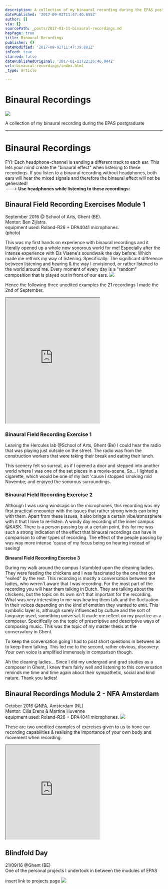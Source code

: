 ```yaml
---
description: A collection of my binaural recording during the EPAS postgraduate
datePublished: '2017-09-02T11:47:40.655Z'
author: []
via: {}
sourcePath: _posts/2017-01-11-binaural-recordings.md
hasPage: true
title: Binaural Recordings
publisher: {}
dateModified: '2017-09-02T11:47:39.881Z'
inFeed: true
starred: false
datePublishedOriginal: '2017-01-11T22:26:46.044Z'
url: binaural-recordings/index.html
_type: Article

---
```

# Binaural Recordings
![](https://imgflo.herokuapp.com/graph/2b2431f8e7ba7b0/607afac42eabdff81692ed1321c9d0d8/croprotate.jpg?cropheight=3264&cropwidth=2448&degrees=-90&input=https%3A%2F%2Fthe-grid-user-content.s3-us-west-2.amazonaws.com%2F0043d79e-014c-4400-9201-293fc13f74e2.jpg&x=0&y=0)

A collection of my binaural recording during the EPAS postgraduate

---

# Binaural Recordings

FYI: Each headphone-channel is sending a different track to each ear. This lets your mind create the "binaural effect" when listening to these recordings. If you listen to a binaural recording without headphones, both ears will hear the mixed signals and therefore the binaural effect will not be generated!  
---\> **Use headphones while listening to these recordings:**

## **Binaural Field Recording Exercises Module 1**

September 2016 @ School of Arts, Ghent (BE).   
Mentor: Ben Zijlstra.   
equipment used: Roland-R26 + DPA4041 microphones.   
(photo)

This was my first hands on experience with binaural recordings and it literally opened up a whole new sonorous world for me! Especially after the intense experience with Els Viaene's soundwalk the day before: Which made me rethink my way of listening. Specifically: The significant difference between listening and hearing & the way I envisioned, or rather listened to the world around me. Every moment of every day is a "random" composition that is played out in front of our ears.
![](https://the-grid-user-content.s3-us-west-2.amazonaws.com/1bb0b0d0-aa0c-4f77-b666-96d81699a8f2.jpg)

Hence the following three unedited examples the 21 recordings I made the 2nd of September.

<iframe src="https://the-grid.github.io/ed-userhtml/?g=eJxtkN1uwjAMhV-ligSXpDBQx09Ae5IqNIZEcuvIdqj29uvKTSft9jufzrF8SQ_2PVRjChqd2db1ylQR0jOqM_tDbSrpmBDT8HRmIFPN-p04AL-BcOdMVM1ysnbcCJUhdEglbDrqbUb_DWxvhdHN0urjy1qf038iJlGxu8_j9tg0zX7t-3z2Ran9Dd3Do8DMYgrQMqBXCAsskcZ26uphUHHKZYGLTPf-RQyZpr1FwStJ8Thr5nqx79dcfwAC4WkK" height="400" style=""></iframe>

### **Binaural Field Recording Exercise 1**

Leaving the Hercules lab @School of Arts, Ghent (Be) I could hear the radio that was playing just outside on the street. The radio was from the construction workers that were taking their break and eating their lunch.

This scenery felt so surreal, as if I opened a door and stepped into another world where I was one of the set pieces in a movie-scene. So... I lighted a cigarette, which would be one of my last 'cause I stopped smoking mid Novembe; and enjoyed the sonorous surroundings.

### **Binaural Field Recording Exercise 2**

Although I was using windcaps on the microphones, this recording was my first practical encounter with the issues that rather strong winds can bring with them. Apart from these issues, it also brings a certain vibe/atmosphere with it that I love to re-listen. A windy day recording of the inner campus @KASK. There is a person passing by at a certain point, this for me was such a strong indication of the effect that binaural recordings can have in comparison to other types of recording. The effect of the people passing by was way more intense 'cause of my focus being on hearing instead of seeing!

**Binaural Field Recording Exercise 3**

During my walk around the campus I stumbled upon the cleaning ladies. They were feeding the chickens and I was fascinated by the one that got "exiled" by the rest. This recording is mostly a conversation between the ladies, who weren't aware that I was recording. For the most part of the recording you will hear them talking in Dutch. They are talking about the chickens, but the topic on its own isn't that important for the recording. What was very interesting to me was hearing them talk and the fluctuation in their voices depending on the kind of emotion they wanted to emit. This symbolic layer is, although surely influenced by culture and the sort of language used, something universal. It made me reflect on my practice as a composer. Specifically on the topic of prescriptive and descriptive ways of composing music. This was the topic of my master thesis at the conservatory in Ghent.

To keep the conversation going I had to post short questions in between as to keep them talking. This led me to the second, rather obvious, discovery: Your own voice is amplified immensely in comparison though.

Ah the cleaning ladies... Since I did my undergrad and grad studies as a composer in Ghent, I knew them fairly well and listening to this conversation reminds me time and time again about their sympathetic, social and kind nature. Thank you ladies!

## Binaural Recordings Module 2 - NFA Amsterdam

October 2016 @[NFA][0], Amsterdam (NL)  
Mentor: Cilia Erens & Martine Huvenne  
equipment used: Roland-R26 + DPA4041 microphones.
![](https://imgflo.herokuapp.com/graph/2b2431f8e7ba7b0/d2401d8c261c89d1324c328d1d4b70a2/croprotate.jpg?cropheight=960&cropwidth=1280&degrees=-180&input=https%3A%2F%2Fthe-grid-user-content.s3-us-west-2.amazonaws.com%2F552b3fd8-e6ce-434f-b693-930ceed8e678.jpg&x=0&y=0)

These are two unedited examples of exercises given to us to hone our recording capabilities & realising the importance of your own body and movement when recording.

<iframe src="https://the-grid.github.io/ed-userhtml/?g=eJxtkNFuwjAMRX-lisQeSQZj2hgB8SVVaAyJ5NaR7azi7-nKS5H2eu7RvZYP-cqhh2bMUZM3786tTJMg35J687FzppGOCTEPN28GMs2sX4gj8BMId94k1SJ7a8e1UB1ih1TjuqPeFgx3YHuqjH6WVtuztaHk_0TMomI33277-eU2u7fQl59Qldq_0F8DCsws5QgtAwaFuMCSaGynrh4GFa9cF7jKdO8rYig07S0KfrPUgLNmjgf7fM3xAfh5aPc" height="300" style=""></iframe>

## **Blindfold Day**

21/09/16 @Ghent (BE)  
One of the personal projects I undertook in between the modules of EPAS

insert link to projects page
![](https://the-grid-user-content.s3-us-west-2.amazonaws.com/1b8aa05c-7bad-4922-918c-e403ff6db02b.jpg)

[0]: https://soundcloud.com/NFA
